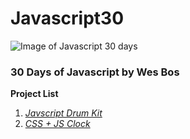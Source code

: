 # Javascript30
![Image of Javascript 30 days](https://wptavern.com/wp-content/uploads/2017/01/javascript30.png)

### 30 Days of Javascript by Wes Bos

**Project List**

1. *[Javscript Drum Kit](https://github.com/rakeshec005/Javascript30/tree/main/Javascript%20Drum%20kit)*
2. *[CSS + JS Clock](https://github.com/rakeshec005/Javascript30/tree/main/JS%20and%20CSS%20Clock)*